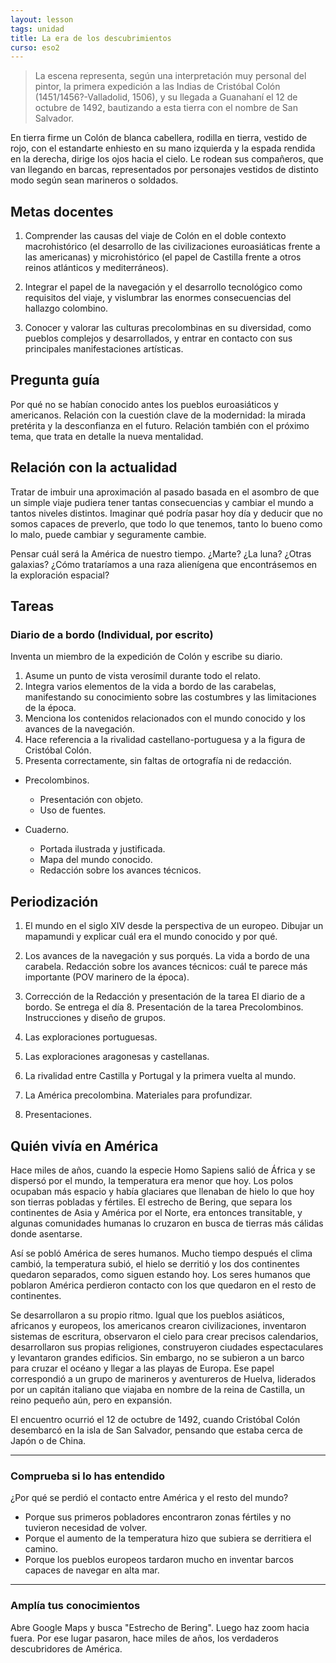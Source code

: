 ```yaml
---
layout: lesson
tags: unidad
title: La era de los descubrimientos
curso: eso2
---
```


> La escena representa, según una interpretación muy personal del pintor, la primera expedición a las Indias de Cristóbal Colón (1451/1456?-Valladolid, 1506), y su llegada a Guanahaní el 12 de octubre de 1492, bautizando a esta tierra con el nombre de San Salvador. 

En tierra firme un Colón de blanca cabellera, rodilla en tierra, vestido de rojo, con el estandarte enhiesto en su mano izquierda y la espada rendida en la derecha, dirige los ojos hacia el cielo. Le rodean sus compañeros, que van llegando en barcas, representados por personajes vestidos de distinto modo según sean marineros o soldados. 

## Metas docentes

1. Comprender las causas del viaje de Colón en el doble contexto macrohistórico (el desarrollo de las civilizaciones euroasiáticas frente a las americanas) y microhistórico (el papel de Castilla frente a otros reinos atlánticos y mediterráneos). 

2. Integrar el papel de la navegación y el desarrollo tecnológico como requisitos del viaje, y vislumbrar las enormes consecuencias del hallazgo colombino.

3. Conocer y valorar las culturas precolombinas en su diversidad, como pueblos complejos y desarrollados, y entrar en contacto con sus principales manifestaciones artísticas.

## Pregunta guía

Por qué no se habían conocido antes los pueblos euroasiáticos y americanos. Relación con la cuestión clave de la modernidad: la mirada pretérita y la desconfianza en el futuro. Relación también con el próximo tema, que trata en detalle la nueva mentalidad.

## Relación con la actualidad

Tratar de imbuir una aproximación al pasado basada en el asombro de que un simple viaje pudiera tener tantas consecuencias y cambiar el mundo a tantos niveles distintos. Imaginar qué podría pasar hoy día y deducir que no somos capaces de preverlo, que todo lo que tenemos, tanto lo bueno como lo malo, puede cambiar y seguramente cambie. 

Pensar cuál será la América de nuestro tiempo. ¿Marte? ¿La luna? ¿Otras galaxias? ¿Cómo trataríamos a una raza alienígena que encontrásemos en la exploración espacial?

## Tareas

### Diario de a bordo (Individual, por escrito)

Inventa un miembro de la expedición de Colón y escribe su diario. 

1. Asume un punto de vista verosímil durante todo el relato.
2. Integra varios elementos de la vida a bordo de las carabelas, manifestando su conocimiento sobre las costumbres y las limitaciones de la época.
3. Menciona los contenidos relacionados con el mundo conocido y los avances de la navegación.
4. Hace referencia a la rivalidad castellano-portuguesa y a la figura de Cristóbal Colón.
5. Presenta correctamente, sin faltas de ortografía ni de redacción.

- Precolombinos. 
    + Presentación con objeto. 
    + Uso de fuentes.

- Cuaderno.
    + Portada ilustrada y justificada.
    + Mapa del mundo conocido.
    + Redacción sobre los avances técnicos.

## Periodización

1. El mundo en el siglo XIV desde la perspectiva de un europeo. Dibujar un mapamundi y explicar cuál era el mundo conocido y por qué. 

2. Los avances de la navegación y sus porqués. La vida a bordo de una carabela. Redacción sobre los avances técnicos: cuál te parece más importante (POV marinero de la época). 

3. Corrección de la Redacción y presentación de la tarea El diario de a bordo. Se entrega el día 8. Presentación de la tarea Precolombinos. Instrucciones y diseño de grupos.

4. Las exploraciones portuguesas.

5. Las exploraciones aragonesas y castellanas.

6. La rivalidad entre Castilla y Portugal y la primera vuelta al mundo.

7. La América precolombina. Materiales para profundizar.

8. Presentaciones.

## Quién vivía en América

Hace miles de años, cuando la especie Homo Sapiens salió de África y se dispersó por el mundo, la temperatura era menor que hoy. Los polos ocupaban más espacio y había glaciares que llenaban de hielo lo que hoy son tierras pobladas y fértiles. El estrecho de Bering, que separa los continentes de Asia y América por el Norte, era entonces transitable, y algunas comunidades humanas lo cruzaron en busca de tierras más cálidas donde asentarse. 

Así se pobló América de seres humanos. Mucho tiempo después el clima cambió, la temperatura subió, el hielo se derritió y los dos continentes quedaron separados, como siguen estando hoy. Los seres humanos que poblaron América perdieron contacto con los que quedaron en el resto de continentes. 

Se desarrollaron a su propio ritmo. Igual que los pueblos asiáticos, africanos y europeos, los americanos crearon civilizaciones, inventaron sistemas de escritura, observaron el cielo para crear precisos calendarios, desarrollaron sus propias religiones, construyeron ciudades espectaculares y levantaron grandes edificios. Sin embargo, no se subieron a un barco para cruzar el océano y llegar a las playas de Europa. Ese papel correspondió a un grupo de marineros y aventureros de Huelva, liderados por un capitán italiano que viajaba en nombre de la reina de Castilla, un reino pequeño aún, pero en expansión. 

El encuentro ocurrió el 12 de octubre de 1492, cuando Cristóbal Colón desembarcó en la isla de San Salvador, pensando que estaba cerca de Japón o de China.

---

<div class="question">

### Comprueba si lo has entendido

¿Por qué se perdió el contacto entre América y el resto del mundo?

+ Porque sus primeros pobladores encontraron zonas fértiles y no tuvieron necesidad de volver.
+ Porque el aumento de la temperatura hizo que subiera se derritiera el camino.
+ Porque los pueblos europeos tardaron mucho en inventar barcos capaces de navegar en alta mar.

</div>

---

### Amplía tus conocimientos

Abre Google Maps y busca "Estrecho de Bering". Luego haz zoom hacia fuera. Por ese lugar pasaron, hace miles de años, los verdaderos descubridores de América.
